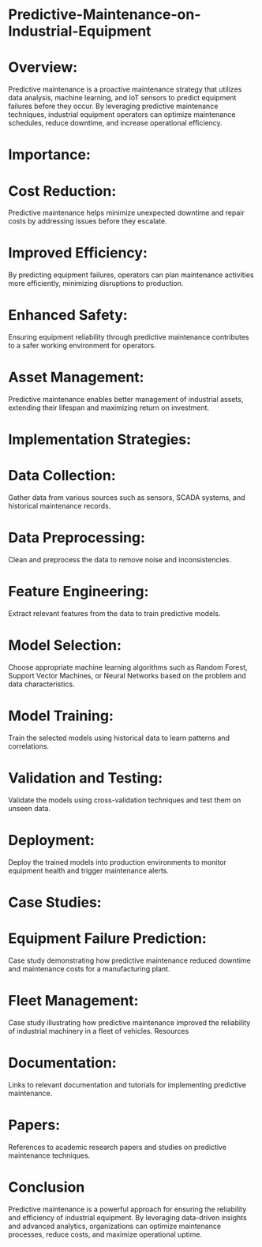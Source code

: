 # Predictive-Maintenance-on-Industrial-Equipment

# Overview:
Predictive maintenance is a proactive maintenance strategy that utilizes data analysis, machine learning, and IoT sensors to predict equipment failures before they occur. By leveraging predictive maintenance techniques, industrial equipment operators can optimize maintenance schedules, reduce downtime, and increase operational efficiency.

# Importance:
# Cost Reduction: 
Predictive maintenance helps minimize unexpected downtime and repair costs by addressing issues before they escalate.       
# Improved Efficiency:
 By predicting equipment failures, operators can plan maintenance activities more efficiently, minimizing disruptions to production.      
# Enhanced Safety: 
Ensuring equipment reliability through predictive maintenance contributes to a safer working environment for operators.    
# Asset Management: 
Predictive maintenance enables better management of industrial assets, extending their lifespan and maximizing return on investment.
       
# Implementation Strategies:
# Data Collection:
Gather data from various sources such as sensors, SCADA systems, and historical maintenance records.
# Data Preprocessing:
Clean and preprocess the data to remove noise and inconsistencies.
# Feature Engineering: 
Extract relevant features from the data to train predictive models.
# Model Selection: 
Choose appropriate machine learning algorithms such as Random Forest, Support Vector Machines, or Neural Networks based on the problem and data characteristics.
# Model Training: 
Train the selected models using historical data to learn patterns and correlations.
# Validation and Testing:
Validate the models using cross-validation techniques and test them on unseen data.
# Deployment:
Deploy the trained models into production environments to monitor equipment health and trigger maintenance alerts.

# Case Studies: 
# Equipment Failure Prediction: 
Case study demonstrating how predictive maintenance reduced downtime and maintenance costs for a manufacturing plant.
# Fleet Management: 
Case study illustrating how predictive maintenance improved the reliability of industrial machinery in a fleet of vehicles.
Resources

# Documentation:
Links to relevant documentation and tutorials for implementing predictive maintenance.        
# Papers: 
References to academic research papers and studies on predictive maintenance techniques.     

# Conclusion
Predictive maintenance is a powerful approach for ensuring the reliability and efficiency of industrial equipment. By leveraging data-driven insights and advanced analytics, organizations can optimize maintenance processes, reduce costs, and maximize operational uptime.
